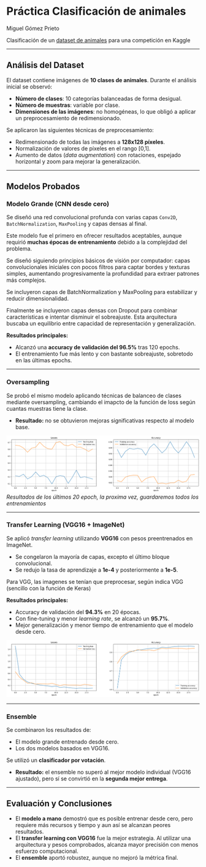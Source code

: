 # Práctica Clasificación de animales
Miguel Gómez Prieto


Clasificación de un [dataset de animales](https://www.kaggle.com/datasets/miguelxp/animalprediction) para una competición en Kaggle  

---

## Análisis del Dataset  
El dataset contiene imágenes de **10 clases de animales**. Durante el análisis inicial se observó:  
- **Número de clases**: 10 categorías balanceadas de forma desigual.  
- **Número de muestras**: variable por clase.  
- **Dimensiones de las imágenes**: no homogéneas, lo que obligó a aplicar un preprocesamiento de redimensionado.  

Se aplicaron las siguientes técnicas de preprocesamiento:  
- Redimensionado de todas las imágenes a **128x128 píxeles**.  
- Normalización de valores de píxeles en el rango [0,1].  
- Aumento de datos (*data augmentation*) con rotaciones, espejado horizontal y zoom para mejorar la generalización.  

---

## Modelos Probados  

### Modelo Grande (CNN desde cero)  
Se diseñó una red convolucional profunda con varias capas `Conv2D`, `BatchNormalization`, `MaxPooling` y capas densas al final.  

Este modelo fue el primero en ofrecer resultados aceptables, aunque requirió **muchas épocas de entrenamiento** debido a la complejidad del problema.  

Se diseñó siguiendo principios básicos de visión por computador: capas convolucionales iniciales con pocos filtros para captar bordes y texturas simples, aumentando progresivamente la profundidad para extraer patrones más complejos. 

Se incluyeron capas de BatchNormalization y MaxPooling para estabilizar y reducir dimensionalidad.

Finalmente se incluyeron capas densas con Dropout para combinar características e intentar disminuir el sobreajuste. Esta arquitectura buscaba un equilibrio entre capacidad de representación y generalización.


**Resultados principales:**  
- Alcanzó una **accuracy de validación del 96.5%** tras 120 epochs.  
- El entrenamiento fue más lento y con bastante sobreajuste, sobretodo en las últimas epochs.  

---

### Oversampling  
Se probó el mismo modelo aplicando técnicas de balanceo de clases mediante oversampling, cambiando el imapcto de la función de loss según cuantas muestras tiene la clase.  
- **Resultado:** no se obtuvieron mejoras significativas respecto al modelo base.  


![Last training results](images/LastMetrics.png)  
*Resultados de los últimos 20 epoch, la proxima vez, guardaremos todos los entrenamientos*

---

### Transfer Learning (VGG16 + ImageNet)  
Se aplicó *transfer learning* utilizando **VGG16** con pesos preentrenados en ImageNet.  
- Se congelaron la mayoría de capas, excepto el último bloque convolucional.  
- Se redujo la tasa de aprendizaje a **1e-4** y posteriormente a **1e-5**.  

Para VGG, las imagenes se tenían que preprocesar, según indica VGG (sencillo con la función de Keras)

**Resultados principales:**  
- Accuracy de validación del **94.3%** en 20 épocas.  
- Con fine-tuning y menor *learning rate*, se alcanzó un **95.7%**.  
- Mejor generalización y menor tiempo de entrenamiento que el modelo desde cero.  

![Transfer learning Metrics](images/TFMetrics.png)


---

### Ensemble  
Se combinaron los resultados de:  
- El modelo grande entrenado desde cero.  
- Los dos modelos basados en VGG16.  

Se utilizó un **clasificador por votación**.  
- **Resultado:** el ensemble no superó al mejor modelo individual (VGG16 ajustado), pero sí se convirtió en la **segunda mejor entrega**.  

---

## Evaluación y Conclusiones  
- El **modelo a mano** demostró que es posible entrenar desde cero, pero requiere más recursos y tiempo y aun así se alcanzan peores resultados.  
- El **transfer learning con VGG16** fue la mejor estrategia. Al utilizar una arquitectura y pesos comprobados, alcanza mayor precisión con menos esfuerzo computacional. 
- El **ensemble** aportó robustez, aunque no mejoró la métrica final.  


